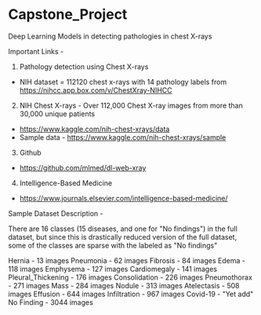 # Capstone_Project
Deep Learning Models in detecting pathologies in chest X-rays

Important Links - 

1. Pathology detection using Chest X-rays
-  NIH dataset = 112120 chest x-rays with 14 pathology labels from https://nihcc.app.box.com/v/ChestXray-NIHCC
2. NIH Chest X-rays - Over 112,000 Chest X-ray images from more than 30,000 unique patients
-  https://www.kaggle.com/nih-chest-xrays/data
-  Sample data - https://www.kaggle.com/nih-chest-xrays/sample
3. Github 
-  https://github.com/mlmed/dl-web-xray
4. Intelligence-Based Medicine
-  https://www.journals.elsevier.com/intelligence-based-medicine/

Sample Dataset Description - 

There are 16 classes (15 diseases, and one for "No findings") in the full dataset, but since this is drastically reduced version of the full dataset, some of the classes are sparse with the labeled as "No findings"

Hernia - 13 images
Pneumonia - 62 images
Fibrosis - 84 images
Edema - 118 images
Emphysema - 127 images
Cardiomegaly - 141 images
Pleural_Thickening - 176 images
Consolidation - 226 images
Pneumothorax - 271 images
Mass - 284 images
Nodule - 313 images
Atelectasis - 508 images
Effusion - 644 images
Infiltration - 967 images
Covid-19 - "Yet add"
No Finding - 3044 images
